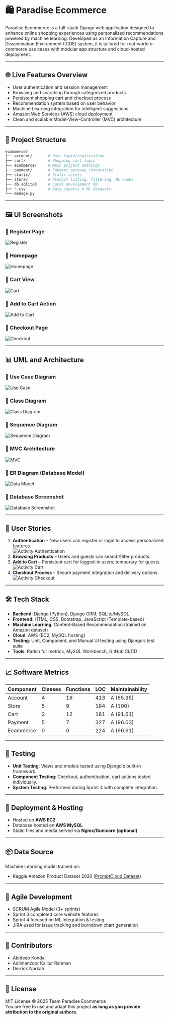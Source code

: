 
# 🛍️ Paradise Ecommerce

Paradise Ecommerce is a full-stack Django web application designed to enhance online shopping experiences using personalized recommendations powered by machine learning. Developed as an Information Capture and Dissemination Environment (ICDE) system, it is tailored for real-world e-commerce use cases with modular app structure and cloud-hosted deployment.

---

## 🌐 Live Features Overview

- User authentication and session management
- Browsing and searching through categorized products
- Persistent shopping cart and checkout process
- Recommendation system based on user behavior
- Machine Learning integration for intelligent suggestions
- Amazon Web Services (AWS) cloud deployment
- Clean and scalable Model-View-Controller (MVC) architecture

---

## 📁 Project Structure

```bash
ecommerce/
├── account/       # User login/registration
├── cart/          # Shopping cart logic
├── ecommerce/     # Main project settings
├── payment/       # Payment gateway integration
├── static/        # Static assets
├── store/         # Product listing, filtering, ML hooks
├── db.sqlite3     # Local development DB
├── *.csv          # Data imports & ML datasets
└── manage.py
```

---

## 🖼️ UI Screenshots

### 🔹 Register Page
![Register](assets/Register.png)

### 🔹 Homepage
![Homepage](assets/Homepage.png)

### 🔹 Cart View
![Cart](assets/Cart.png)

### 🔹 Add to Cart Action
![Add to Cart](assets/Add_to_cart.png)

### 🔹 Checkout Page
![Checkout](assets/Checkout.png)

---


## 📊 UML and Architecture

### 🔹 Use Case Diagram
![Use Case](assets/Use_case.JPG)

### 🔹 Class Diagram
![Class Diagram](assets/Class_Diagram.JPG)

### 🔹 Sequence Diagram
![Sequence Diagram](assets/Sequence_Diagram.JPG)

### 🔹 MVC Architecture
![MVC](assets/MVC_Accitchture.JPG)

### 🔹 ER Diagram (Database Model)
![Data Model](assets/Data_Model.jpg)

### 🔹 Database Screenshot
![Database Screenshot](assets/Database_Screenshot.JPG)

---

## 🧪 User Stories

1. **Authentication** – New users can register or login to access personalized features.  
   ![Activity Authentication](assets/Activity_Authentication.JPG)
2. **Browsing Products** – Users and guests can search/filter products.
3. **Add to Cart** – Persistent cart for logged-in users; temporary for guests.  
   ![Activity Cart](assets/Activity_Cart.JPG)
4. **Checkout Process** – Secure payment integration and delivery options.  
   ![Activity Checkout](assets/Activity_Checkout.JPG)

---

## 🛠️ Tech Stack

- **Backend**: Django (Python), Django ORM, SQLite/MySQL
- **Frontend**: HTML, CSS, Bootstrap, JavaScript (Template-based)
- **Machine Learning**: Content-Based Recommendation (trained on Amazon dataset)
- **Cloud**: AWS (EC2, MySQL hosting)
- **Testing**: Unit, Component, and Manual UI testing using Django’s test suite
- **Tools**: Radon for metrics, MySQL Workbench, GitHub CI/CD

---

## 📈 Software Metrics

| Component  | Classes | Functions | LOC | Maintainability |
|------------|---------|-----------|-----|------------------|
| Account    | 4       | 16        | 413 | A (65.95)        |
| Store      | 5       | 9         | 184 | A (100)          |
| Cart       | 2       | 12        | 181 | A (91.61)        |
| Payment    | 5       | 7         | 327 | A (96.03)        |
| Ecommerce  | 0       | 0         | 224 | A (96.61)        |

---

## 🧪 Testing

- **Unit Testing**: Views and models tested using Django's built-in framework.
- **Component Testing**: Checkout, authentication, cart actions tested individually.
- **System Testing**: Performed during Sprint 4 with complete integration.

---

## 🚀 Deployment & Hosting

- Hosted on **AWS EC2**
- Database hosted on **AWS MySQL**
- Static files and media served via **Nginx/Gunicorn (optional)**

---

## 📦 Data Source

Machine Learning model trained on:  
- Kaggle Amazon Product Dataset 2020 ([PromptCloud Dataset](https://www.kaggle.com/datasets/promptcloud/amazon-product-dataset-2020))

---

## 📅 Agile Development

- SCRUM Agile Model (3+ sprints)
- Sprint 3 completed core website features
- Sprint 4 focused on ML integration & testing
- JIRA used for issue tracking and burndown chart generation

---

## 👥 Contributors

- Abideep Kondal  
- Adilmanzoor Kalilur Rahman  
- Derrick Narkah  

---

## 📄 License

MIT License © 2025 Team Paradise Ecommerce  
You are free to use and adapt this project **as long as you provide attribution to the original authors.**
